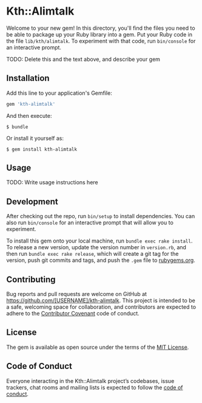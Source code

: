 # Kth::Alimtalk

Welcome to your new gem! In this directory, you'll find the files you need to be able to package up your Ruby library into a gem. Put your Ruby code in the file `lib/kth/alimtalk`. To experiment with that code, run `bin/console` for an interactive prompt.

TODO: Delete this and the text above, and describe your gem

## Installation

Add this line to your application's Gemfile:

```ruby
gem 'kth-alimtalk'
```

And then execute:

    $ bundle

Or install it yourself as:

    $ gem install kth-alimtalk

## Usage

TODO: Write usage instructions here

## Development

After checking out the repo, run `bin/setup` to install dependencies. You can also run `bin/console` for an interactive prompt that will allow you to experiment.

To install this gem onto your local machine, run `bundle exec rake install`. To release a new version, update the version number in `version.rb`, and then run `bundle exec rake release`, which will create a git tag for the version, push git commits and tags, and push the `.gem` file to [rubygems.org](https://rubygems.org).

## Contributing

Bug reports and pull requests are welcome on GitHub at https://github.com/[USERNAME]/kth-alimtalk. This project is intended to be a safe, welcoming space for collaboration, and contributors are expected to adhere to the [Contributor Covenant](http://contributor-covenant.org) code of conduct.

## License

The gem is available as open source under the terms of the [MIT License](http://opensource.org/licenses/MIT).

## Code of Conduct

Everyone interacting in the Kth::Alimtalk project’s codebases, issue trackers, chat rooms and mailing lists is expected to follow the [code of conduct](https://github.com/[USERNAME]/kth-alimtalk/blob/master/CODE_OF_CONDUCT.md).
